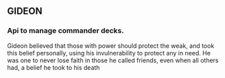 ## GIDEON


### Api to manage commander decks.

Gideon believed that those with power should protect the weak, and took this belief personally, using his invulnerability to protect any in need. He was one to never lose faith in those he called friends, even when all others had, a belief he took to his death
